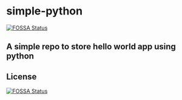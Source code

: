 # simple-python
[![FOSSA Status](https://app.fossa.com/api/projects/git%2Bgithub.com%2Fsaikat9000%2Fsimple-python.svg?type=shield)](https://app.fossa.com/projects/git%2Bgithub.com%2Fsaikat9000%2Fsimple-python?ref=badge_shield)


## A simple repo to store hello world app using python


## License
[![FOSSA Status](https://app.fossa.com/api/projects/git%2Bgithub.com%2Fsaikat9000%2Fsimple-python.svg?type=large)](https://app.fossa.com/projects/git%2Bgithub.com%2Fsaikat9000%2Fsimple-python?ref=badge_large)